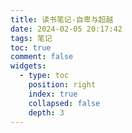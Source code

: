 ```yaml
---
title: 读书笔记-自卑与超越
date: 2024-02-05 20:17:42
tags: 笔记
toc: true
comment: false
widgets:
  - type: toc
    position: right
    index: true
    collapsed: false
    depth: 3
---
```


<!-- more -->